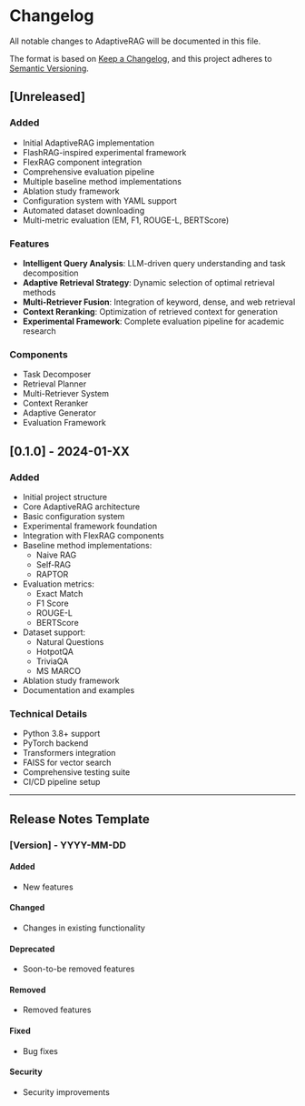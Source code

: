 # Changelog

All notable changes to AdaptiveRAG will be documented in this file.

The format is based on [Keep a Changelog](https://keepachangelog.com/en/1.0.0/),
and this project adheres to [Semantic Versioning](https://semver.org/spec/v2.0.0.html).

## [Unreleased]

### Added
- Initial AdaptiveRAG implementation
- FlashRAG-inspired experimental framework
- FlexRAG component integration
- Comprehensive evaluation pipeline
- Multiple baseline method implementations
- Ablation study framework
- Configuration system with YAML support
- Automated dataset downloading
- Multi-metric evaluation (EM, F1, ROUGE-L, BERTScore)

### Features
- **Intelligent Query Analysis**: LLM-driven query understanding and task decomposition
- **Adaptive Retrieval Strategy**: Dynamic selection of optimal retrieval methods
- **Multi-Retriever Fusion**: Integration of keyword, dense, and web retrieval
- **Context Reranking**: Optimization of retrieved context for generation
- **Experimental Framework**: Complete evaluation pipeline for academic research

### Components
- Task Decomposer
- Retrieval Planner
- Multi-Retriever System
- Context Reranker
- Adaptive Generator
- Evaluation Framework

## [0.1.0] - 2024-01-XX

### Added
- Initial project structure
- Core AdaptiveRAG architecture
- Basic configuration system
- Experimental framework foundation
- Integration with FlexRAG components
- Baseline method implementations:
  - Naive RAG
  - Self-RAG
  - RAPTOR
- Evaluation metrics:
  - Exact Match
  - F1 Score
  - ROUGE-L
  - BERTScore
- Dataset support:
  - Natural Questions
  - HotpotQA
  - TriviaQA
  - MS MARCO
- Ablation study framework
- Documentation and examples

### Technical Details
- Python 3.8+ support
- PyTorch backend
- Transformers integration
- FAISS for vector search
- Comprehensive testing suite
- CI/CD pipeline setup

---

## Release Notes Template

### [Version] - YYYY-MM-DD

#### Added
- New features

#### Changed
- Changes in existing functionality

#### Deprecated
- Soon-to-be removed features

#### Removed
- Removed features

#### Fixed
- Bug fixes

#### Security
- Security improvements
